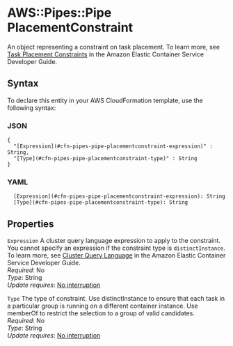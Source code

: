 # AWS::Pipes::Pipe PlacementConstraint<a name="aws-properties-pipes-pipe-placementconstraint"></a>

An object representing a constraint on task placement\. To learn more, see [Task Placement Constraints](https://docs.aws.amazon.com/AmazonECS/latest/developerguide/task-placement-constraints.html) in the Amazon Elastic Container Service Developer Guide\.

## Syntax<a name="aws-properties-pipes-pipe-placementconstraint-syntax"></a>

To declare this entity in your AWS CloudFormation template, use the following syntax:

### JSON<a name="aws-properties-pipes-pipe-placementconstraint-syntax.json"></a>

```
{
  "[Expression](#cfn-pipes-pipe-placementconstraint-expression)" : String,
  "[Type](#cfn-pipes-pipe-placementconstraint-type)" : String
}
```

### YAML<a name="aws-properties-pipes-pipe-placementconstraint-syntax.yaml"></a>

```
  [Expression](#cfn-pipes-pipe-placementconstraint-expression): String
  [Type](#cfn-pipes-pipe-placementconstraint-type): String
```

## Properties<a name="aws-properties-pipes-pipe-placementconstraint-properties"></a>

`Expression` <a name="cfn-pipes-pipe-placementconstraint-expression"></a>
A cluster query language expression to apply to the constraint\. You cannot specify an expression if the constraint type is `distinctInstance`\. To learn more, see [Cluster Query Language](https://docs.aws.amazon.com/AmazonECS/latest/developerguide/cluster-query-language.html) in the Amazon Elastic Container Service Developer Guide\.  
_Required_: No  
_Type_: String  
_Update requires_: [No interruption](https://docs.aws.amazon.com/AWSCloudFormation/latest/UserGuide/using-cfn-updating-stacks-update-behaviors.html#update-no-interrupt)

`Type` <a name="cfn-pipes-pipe-placementconstraint-type"></a>
The type of constraint\. Use distinctInstance to ensure that each task in a particular group is running on a different container instance\. Use memberOf to restrict the selection to a group of valid candidates\.  
_Required_: No  
_Type_: String  
_Update requires_: [No interruption](https://docs.aws.amazon.com/AWSCloudFormation/latest/UserGuide/using-cfn-updating-stacks-update-behaviors.html#update-no-interrupt)
